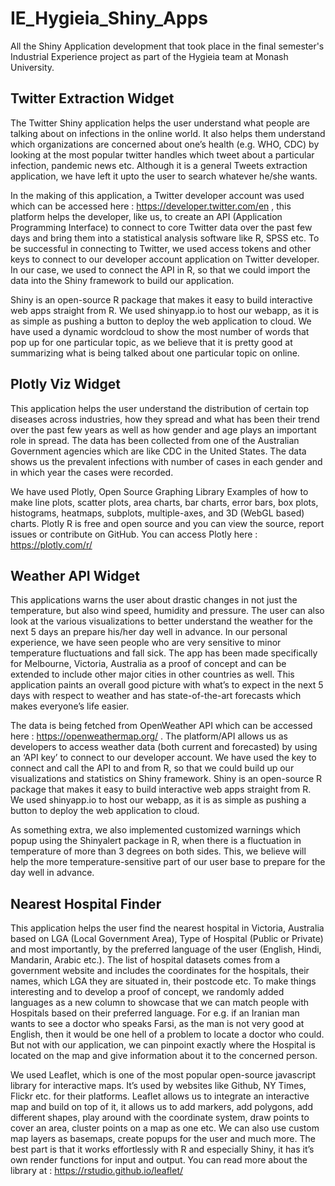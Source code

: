 # IE_Hygieia_Shiny_Apps
All the Shiny Application development that took place in the final semester's Industrial Experience project as part of the Hygieia team at Monash University.

## Twitter Extraction Widget

The Twitter Shiny application helps the user understand what people are talking about on infections in the online world. It also helps them understand which organizations are concerned about one’s health (e.g. WHO, CDC) by looking at the most popular twitter handles which tweet about a particular infection, pandemic news etc. Although it is a general Tweets extraction application, we have left it upto the user to search whatever he/she wants. 

In the making of this application, a Twitter developer account was used which can be accessed here : https://developer.twitter.com/en , this platform helps the developer, like us, to create an API (Application Programming Interface) to connect to core Twitter data over the past few days and bring them into a statistical analysis software like R, SPSS etc. To be successful in connecting to Twitter, we used access tokens and other keys to connect to our developer account application on Twitter developer. In our case, we used to connect the API in R, so that we could import the data into the Shiny framework to build our application. 

Shiny is an open-source R package that makes it easy to build interactive web apps straight from R. We used shinyapp.io to host our webapp, as it is as simple as pushing a button to deploy the web application to cloud. We have used a dynamic wordcloud to show the most number of words that pop up for one particular topic, as we believe that it is pretty good at summarizing what is being talked about one particular topic on online. 


## Plotly Viz Widget
This application helps the user understand the distribution of certain top diseases across industries, how they spread and what has been their trend over the past few years as well as how gender and age plays an important role in spread.  The data has been collected from one of the Australian Government agencies which are like CDC in the United States. The data shows us the prevalent infections with number of cases in each gender and in which year the cases were recorded. 

We have used Plotly, Open Source Graphing Library Examples of how to make line plots, scatter plots, area charts, bar charts, error bars, box plots, histograms, heatmaps, subplots, multiple-axes, and 3D (WebGL based) charts. Plotly R is free and open source and you can view the source, report issues or contribute on GitHub. You can access Plotly here : https://plotly.com/r/


## Weather API Widget

This applications warns the user about drastic changes in not just the temperature, but also wind speed, humidity and pressure. The user can also look at the various visualizations to better understand the weather for the next 5 days an prepare his/her day well in advance. In our personal experience, we have seen people who are very sensitive to minor temperature fluctuations and fall sick. The app has been made specifically for Melbourne, Victoria, Australia as a proof of concept and can be extended to include other major cities in other countries as well. This application paints an overall good picture with what’s to expect in the next 5 days with respect to weather and has state-of-the-art forecasts which makes everyone’s life easier.

The data is being fetched from OpenWeather API which can be accessed here : https://openweathermap.org/ . The platform/API allows us as developers to access weather data (both current and forecasted) by using an ‘API key’ to connect to our developer account. We have used the key to connect and call the API to and from R, so that we could build up our visualizations and statistics on Shiny framework. Shiny is an open-source R package that makes it easy to build interactive web apps straight from R. We used shinyapp.io to host our webapp, as it is as simple as pushing a button to deploy the web application to cloud. 

As something extra, we also implemented customized warnings which popup using the Shinyalert package in R, when there is a fluctuation in temperature of more than 3 degrees on both sides. This, we believe will help the more temperature-sensitive part of our user base to prepare for the day well in advance. 


## Nearest Hospital Finder

This application helps the user find the nearest hospital in Victoria, Australia based on LGA (Local Government Area), Type of Hospital (Public or Private) and most importantly, by the preferred language of the user (English, Hindi, Mandarin, Arabic etc.). The list of hospital datasets comes from a government website and includes the coordinates for the hospitals, their names, which LGA they are situated in, their postcode etc. To make things interesting and to develop a proof of concept, we randomly added languages as a new column to showcase that we can match people with Hospitals based on their preferred language. For e.g. if an Iranian man wants to see a doctor who speaks Farsi, as the man is not very good at English, then it would be one hell of a problem to locate a doctor who could. But not with our application, we can pinpoint exactly where the Hospital is located on the map and give information about it to the concerned person.

We used Leaflet, which is one of the most popular open-source javascript library for interactive maps. It’s used by websites like Github, NY Times, Flickr etc. for their platforms. Leaflet allows us to integrate an interactive map and build on top of it, it allows us to add markers, add polygons, add different shapes, play around with the coordinate system, draw points to cover an area, cluster points on a map as one etc. We can also use custom map layers as basemaps, create popups for the user and much more. The best part is that it works effortlessly with R and especially Shiny, it has it’s own render functions for input and output. You can read more about the library at : https://rstudio.github.io/leaflet/ 


